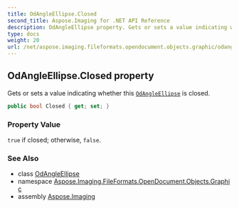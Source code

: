 ```yaml
---
title: OdAngleEllipse.Closed
second_title: Aspose.Imaging for .NET API Reference
description: OdAngleEllipse property. Gets or sets a value indicating whether this OdAngleEllipse is closed
type: docs
weight: 20
url: /net/aspose.imaging.fileformats.opendocument.objects.graphic/odangleellipse/closed/
---
```

## OdAngleEllipse.Closed property

Gets or sets a value indicating whether this [`OdAngleEllipse`](../) is closed.

```csharp
public bool Closed { get; set; }
```

### Property Value

`true` if closed; otherwise, `false`.

### See Also

* class [OdAngleEllipse](../)
* namespace [Aspose.Imaging.FileFormats.OpenDocument.Objects.Graphic](../../odangleellipse/)
* assembly [Aspose.Imaging](../../../)


